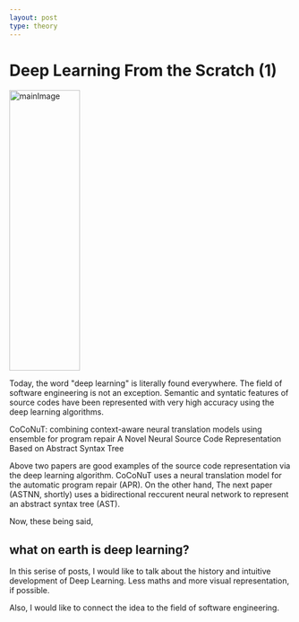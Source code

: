```yaml
---
layout: post
type: theory
---
```


# Deep Learning From the Scratch (1)

<img src="{{site.url}}/assets/images/DL.jpeg" width="50%" height="500px" alt="mainImage">

Today, the word "deep learning" is literally found everywhere. The field of software engineering is not an exception. Semantic and syntatic features of source codes have been represented with very high accuracy using the deep learning algorithms.

<a herf="https://dl.acm.org/doi/abs/10.1145/3395363.3397369">CoCoNuT: combining context-aware neural translation models using ensemble for program repair</a>
<a herf="https://ieeexplore.ieee.org/abstract/document/8812062">A Novel Neural Source Code Representation Based on Abstract Syntax Tree</a>

Above two papers are good examples of the source code representation via the deep learning algorithm. CoCoNuT uses a neural translation model for the automatic program repair (APR). On the other hand, The next paper (ASTNN, shortly) uses a bidirectional reccurent neural network to represent an abstract syntax tree (AST).

Now, these being said, 
## what on earth is deep learning?

In this serise of posts, I would like to talk about the history and intuitive development of Deep Learning. Less maths and more visual representation, if possible.

Also, I would like to connect the idea to the field of software engineering.